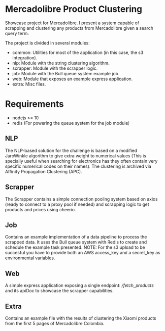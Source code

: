 # Mercadolibre Product Clustering

Showcase project for Mercadolibre. I present a system capable of scrapping and clustering
any products from Mercadolibre given a search query term.

The project is divided in several modules:

- common: Utilities for most of the application (in this case, the s3 integration).
- nlp: Module with the string clustering algorithm.
- scrapper: Module with the scrapper logic.
- job: Module with the Bull queue system example job.
- web: Module that exposes an example express application.
- extra: Misc files.

# Requirements

- nodejs >= 10
- redis (For powering the queue system for the job module)

## NLP

The NLP-based solution for the challenge is based on a modified JaroWinkle algorithm to give
extra weight to numerical values (This is specially useful when searching for electronics has they often
contain very specific numerical codes on their names). The clustering is archived via Affinity Propagation Clustering (APC).

## Scrapper

The Scrapper contains a simple connection pooling system based on axios (ready to connect to a proxy pool if needed)
and scrapping logic to get products and prices using cheerio.

## Job

Contains an example implementation of a data pipeline to process the scrapped data. It
uses the Bull queue system with Redis to create and schedule the example task presented. NOTE: For the
s3 upload to be succesful you have to provide both an AWS access_key and a secret_key as environmental
variables.

## Web

A simple express application exposing a single endpoint: */fetch_products* and its apiDoc to showcase
the scrapper capabilities.

## Extra

Contains an example file with the results of clustering the Xiaomi products from the first 5 pages
of Mercadolibre Colombia.
